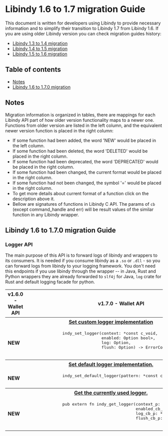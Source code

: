 <!-- markdownlint-disable MD033 -->

# Libindy 1.6 to 1.7 migration Guide

This document is written for developers using Libindy to provide necessary information and
to simplify their transition to Libindy 1.7 from Libindy 1.6. If you are using older Libindy
version you can check migration guides history:

* [Libindy 1.3 to 1.4 migration](https://github.com/hyperledger/indy-sdk/blob/master/doc/migration-guide-1.3.0-1.4.0.md)
* [Libindy 1.4 to 1.5 migration](https://github.com/hyperledger/indy-sdk/blob/master/doc/migration-guide-1.4.0-1.5.0.md)
* [Libindy 1.5 to 1.6 migration](https://github.com/hyperledger/indy-sdk/blob/master/doc/migration-guide-1.5.0-1.6.0.md)

## Table of contents

* [Notes](#notes)
* [Libindy 1.6 to 1.7.0 migration](#libindy-16-to-170-migration-guide)

## Notes

Migration information is organized in tables, there are mappings for each Libindy API part of how older version functionality maps to a newer one.
Functions from older version are listed in the left column, and the equivalent newer version function is placed in the right column:

* If some function had been added, the word 'NEW' would be placed in the left column.
* If some function had been deleted, the word 'DELETED' would be placed in the right column.
* If some function had been deprecated, the word 'DEPRECATED' would be placed in the right column.
* If some function had been changed, the current format would be placed in the right column.
* If some function had not been changed, the symbol '=' would be placed in the right column.
* To get more details about current format of a function click on the description above it.
* Bellow are signatures of functions in Libindy C API.
  The params of ```cb``` (except command_handle and err) will be result values of the similar function in any Libindy wrapper.

## Libindy 1.6 to 1.7.0 migration Guide

### Logger API

The main purpose of this API is to forward logs of libindy and wrappers to its consumers. It is needed if you consume libindy as a `.so` or `.dll` - so you can forward logs from libindy to your logging framework.
You don't need this endpoints if you use libindy through the wrapper -- in Java, Rust and Python wrappers they are already forwarded to `slf4j` for Java, `log` crate for Rust and default logging facade for python.     

<table>
    <tr>  
      <th>v1.6.0 - Wallet API</th>
      <th>v1.7.0 - Wallet API</th>
    </tr>
    <tr>
      <th colspan="2">
          <a href="https://github.com/hyperledger/indy-sdk/blob/v1.7.0/libindy/src/api/logger.rs#L26">
              Set custom logger implementation
          </a>
      </th>
    <tr>
    <tr>
      <td>
          <b>NEW</b>
      </td>
      <td>
          <pre>
              indy_set_logger(context: *const c_void,
                              enabled: Option<fn(context: *const c_void,
                                                 level: u32,
                                                 target: *const c_char) -> bool>,
                              log: Option<fn(context: *const c_void,
                                             level: u32,
                                             target: *const c_char,
                                             message: *const c_char,
                                             module_path: *const c_char,
                                             file: *const c_char,
                                             line: u32)>,
                              flush: Option<fn(context: *const c_void)>) -> ErrorCode
          </pre>
      </td>
    </tr>
    <tr>
      <th colspan="2">
          <a href="https://github.com/hyperledger/indy-sdk/blob/v1.7.0/libindy/src/api/logger.rs#L56">
              Set default logger implementation.
          </a>
      </th>
    <tr>
    <tr>
      <td>
          <b>NEW</b>
      </td>
      <td>
          <pre>
              indy_set_default_logger(pattern: *const c_char) -> ErrorCode
          </pre>
      </td>
    </tr>
    <tr>
      <th colspan="2">
          <a href="https://github.com/hyperledger/indy-sdk/blob/v1.7.0/libindy/src/api/logger.rs#L85">
              Get the currently used logger.
          </a>
      </th>
    <tr>
    <tr>
      <td>
          <b>NEW</b>
      </td>
      <td>
          <pre>
              pub extern fn indy_get_logger(context_p: *mut *const c_void,
                                            enabled_cb_p: *mut Option<fn(context: *const c_void,
                                                                         level: u32,
                                                                         target: *const c_char) -> bool>,
                                            log_cb_p: *mut Option<fn(context: *const c_void,
                                                                     level: u32,
                                                                     target: *const c_char,
                                                                     message: *const c_char,
                                                                     module_path: *const c_char,
                                                                     file: *const c_char,
                                                                     line: u32)>,
                                            flush_cb_p: *mut Option<fn(context: *const c_void)>)
          </pre>
      </td>
    </tr>
</table>